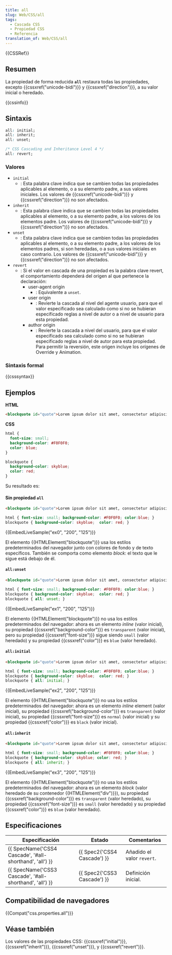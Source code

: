 ```yaml
---
title: all
slug: Web/CSS/all
tags:
  - Cascada CSS
  - Propiedad CSS
  - Referencia
translation_of: Web/CSS/all
---
```


{{CSSRef}}

## Resumen

La propiedad de forma reducida **`all`** restaura todas las propiedades, excepto {{cssxref("unicode-bidi")}} y {{cssxref("direction")}}, a su valor inicial o heredado.

{{cssinfo}}

## Sintaxis

```css
all: initial;
all: inherit;
all: unset;

/* CSS Cascading and Inheritance Level 4 */
all: revert;
```

### Valores

- `initial`
  - : Esta palabra clave indica que se cambien todas las propiedades aplicables al elemento, o a su elemento padre, a sus valores iniciales. Los valores de {{cssxref("unicode-bidi")}} y {{cssxref("direction")}} no son afectados.
- `inherit`
  - : Esta palabra clave indica que se cambien todas las propiedades aplicables al elemento, o a su elemento padre, a los valores de los elementos padre. Los valores de {{cssxref("unicode-bidi")}} y {{cssxref("direction")}} no son afectados.
- `unset`
  - : Esta palabra clave indica que se cambien todas las propiedades aplicables al elemento, o a su elemento padre, a los valores de los elementos padres, si son heredadas, o a sus valores iniciales en caso contrario. Los valores de {{cssxref("unicode-bidi")}} y {{cssxref("direction")}} no son afectados.
- `revert`
  - : Si el valor en cascada de una propiedad es la palabra clave revert, el comportamiento dependerá del origen al que pertenece la declaración:
    - user-agent origin
      - : Equivalente a `unset`.
    - user origin
      - : Revierte la cascada al nivel del agente usuario, para que el valor especificado sea calculado como si no se hubieran especificado reglas a nivel de autor o a nivel de usuario para esta propiedad.
    - author origin
      - : Revierte la cascada a nivel del usuario, para que el valor especificado sea calculado como si no se hubieran especificado reglas a nivel de autor para esta propiedad. Para permitir la reversión, este origen incluye los orígenes de Override y Animation.

### Sintaxis formal

{{csssyntax}}

## Ejemplos

**HTML**

```html
<blockquote id="quote">Lorem ipsum dolor sit amet, consectetur adipiscing elit.</blockquote> Phasellus eget velit sagittis.
```

**CSS**

```css
html {
  font-size: small;
  background-color: #F0F0F0;
  color: blue;
}

blockquote {
  background-color: skyblue;
  color: red;
}
```

Su resultado es:

#### Sin propiedad `all`

```html hidden
<blockquote id="quote">Lorem ipsum dolor sit amet, consectetur adipiscing elit.</blockquote> Phasellus eget velit sagittis.
```

```css hidden
html { font-size: small; background-color: #F0F0F0; color:blue; }
blockquote { background-color: skyblue;  color: red; }
```

{{EmbedLiveSample("ex0", "200", "125")}}

El elemento {{HTMLElement("blockquote")}} usa los estilos predeterminados del navegador junto con colores de fondo y de texto específicos. También se comporta como elemento _block_: el texto que le sigue está debajo de él.

#### `all:unset`

```html hidden
<blockquote id="quote">Lorem ipsum dolor sit amet, consectetur adipiscing elit.</blockquote> Phasellus eget velit sagittis.
```

```css hidden
html { font-size: small; background-color: #F0F0F0; color:blue; }
blockquote { background-color: skyblue;  color: red; }
blockquote { all: unset; }
```

{{EmbedLiveSample("ex1", "200", "125")}}

El elemento {{HTMLElement("blockquote")}} no usa los estilos predeterminados del navegador: ahora es un elemento _inline_ (valor inicial), su propiedad {{cssxref("background-color")}} es `transparent` (valor inicial), pero su propiedad {{cssxref("font-size")}} sigue siendo `small` (valor heredado) y su propiedad {{cssxref("color")}} es `blue` (valor heredado).

#### `all:initial`

```html hidden
<blockquote id="quote">Lorem ipsum dolor sit amet, consectetur adipiscing elit.</blockquote> Phasellus eget velit sagittis.
```

```css hidden
html { font-size: small; background-color: #F0F0F0; color:blue; }
blockquote { background-color: skyblue;  color: red; }
blockquote { all: initial; }
```

{{EmbedLiveSample("ex2", "200", "125")}}

El elemento {{HTMLElement("blockquote")}} no usa los estilos predeterminados del navegador: ahora es un elemento _inline_ element (valor inicial), su propiedad {{cssxref("background-color")}} es `transparent` (valor inicial), su propiedad {{cssxref("font-size")}} es `normal` (valor inicial) y su propiedad {{cssxref("color")}} es `black` (valor inicial).

#### `all:inherit`

```html hidden
<blockquote id="quote">Lorem ipsum dolor sit amet, consectetur adipiscing elit.</blockquote> Phasellus eget velit sagittis.
```

```css hidden
html { font-size: small; background-color: #F0F0F0; color:blue; }
blockquote { background-color: skyblue; color: red; }
blockquote { all: inherit; }
```

{{EmbedLiveSample("ex3", "200", "125")}}

El elemento {{HTMLElement("blockquote")}} no usa los estilos predeterminados del navegador: ahora es un elemento _block_ (valor heredado de su contenedor {{HTMLElement("div")}}), su propiedad {{cssxref("background-color")}} es `transparent` (valor heredado), su propiedad {{cssxref("font-size")}} es `small` (valor heredado) y su propiedad {{cssxref("color")}} es `blue` (valor heredado).

## Especificaciones

| Especificación                                                           | Estado                               | Comentarios                |
| ------------------------------------------------------------------------ | ------------------------------------ | -------------------------- |
| {{ SpecName('CSS4 Cascade', '#all-shorthand', 'all') }} | {{ Spec2('CSS4 Cascade') }} | Añadido el valor `revert`. |
| {{ SpecName('CSS3 Cascade', '#all-shorthand', 'all') }} | {{ Spec2('CSS3 Cascade') }} | Definición inicial.        |

## Compatibilidad de navegadores

{{Compat("css.properties.all")}}

## Véase también

Los valores de las propiedades CSS: {{cssxref("initial")}}, {{cssxref("inherit")}}, {{cssxref("unset")}}, y {{cssxref("revert")}}.
